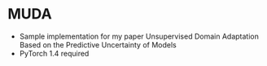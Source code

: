 # MUDA
- Sample implementation for my paper Unsupervised Domain Adaptation Based on the Predictive Uncertainty of Models <br>
- PyTorch 1.4 required

